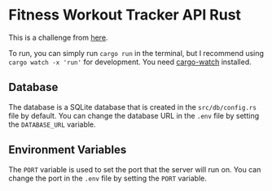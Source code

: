 # Fitness Workout Tracker API Rust

This is a challenge from [here](https://roadmap.sh/backend/project-ideas#9-fitness-workout-tracker).

To run, you can simply run `cargo run` in the terminal, but I recommend using `cargo watch -x 'run'` for development. You need [cargo-watch](https://crates.io/crates/cargo-watch) installed.

## Database

The database is a SQLite database that is created in the `src/db/config.rs` file by default. You can change the database URL in the `.env` file by setting the `DATABASE_URL` variable.

## Environment Variables

The `PORT` variable is used to set the port that the server will run on. You can change the port in the `.env` file by setting the `PORT` variable.
